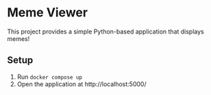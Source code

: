 # Meme Viewer

This project provides a simple Python-based application that displays memes!

## Setup

1. Run `docker compose up`
1. Open the application at http://localhost:5000/
